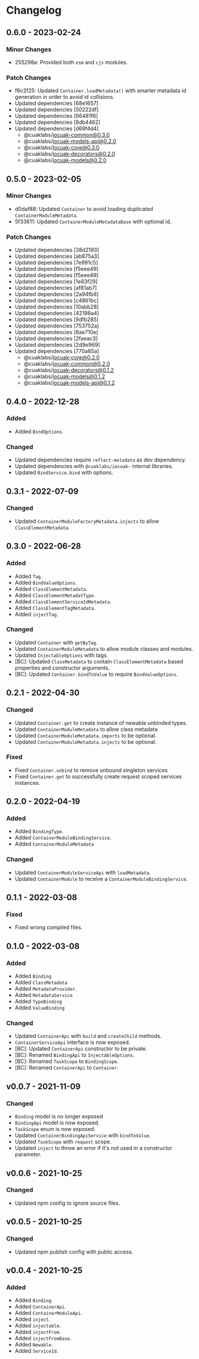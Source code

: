 # Changelog

## 0.6.0 - 2023-02-24

### Minor Changes

- 255298a: Provided both `esm` and `cjs` modules.

### Patch Changes

- f6c2f25: Updated `Container.loadMetadata()` with smarter metadata id generation in order to avoid id collisions.
- Updated dependencies [68e1657]
- Updated dependencies [50222df]
- Updated dependencies [66481f6]
- Updated dependencies [8db4462]
- Updated dependencies [d69f4d4]
  - @cuaklabs/iocuak-common@0.3.0
  - @cuaklabs/iocuak-models-api@0.2.0
  - @cuaklabs/iocuak-core@0.3.0
  - @cuaklabs/iocuak-decorators@0.2.0
  - @cuaklabs/iocuak-models@0.2.0

## 0.5.0 - 2023-02-05

### Minor Changes

- d0daf88: Updated `Container` to avoid loading duplicated `ContainerModuleMetadata`.
- 5f33611: Updated `ContainerModuleMetadataBase` with optional id.

### Patch Changes

- Updated dependencies [38d2193]
- Updated dependencies [ab875a3]
- Updated dependencies [7e991c5]
- Updated dependencies [f5eee49]
- Updated dependencies [f5eee49]
- Updated dependencies [1e83f29]
- Updated dependencies [af81ab7]
- Updated dependencies [2a94fb8]
- Updated dependencies [c4861bc]
- Updated dependencies [10abb28]
- Updated dependencies [42198a4]
- Updated dependencies [9dfb285]
- Updated dependencies [753752a]
- Updated dependencies [8ae710e]
- Updated dependencies [2faeac3]
- Updated dependencies [2d9e969]
- Updated dependencies [770a65a]
  - @cuaklabs/iocuak-core@0.2.0
  - @cuaklabs/iocuak-common@0.2.0
  - @cuaklabs/iocuak-decorators@0.1.2
  - @cuaklabs/iocuak-models@0.1.2
  - @cuaklabs/iocuak-models-api@0.1.2

## 0.4.0 - 2022-12-28

### Added

- Added `BindOptions`.

### Changed

- Updated dependencies require `reflect-metadata` as dev dependency.
- Updated dependencies with `@cuaklabs/iocuak-` internal libraries.
- Updated `BindService.bind` with options.

## 0.3.1 - 2022-07-09

### Changed

- Updated `ContainerModuleFactoryMetadata.injects` to allow `ClassElementMetadata`.

## 0.3.0 - 2022-06-28

### Added

- Added `Tag`.
- Added `BindValueOptions`.
- Added `ClassElementMetadata`.
- Added `ClassElementMetadatType`.
- Added `ClassElementServiceIdMetadata`.
- Added `ClassElementTagMetadata`.
- Added `injectTag`.

### Changed

- Updated `Container` with `getByTag`.
- Updated `ContainerModuleMetadata` to allow module classes and modules.
- Updated `InjectableOptions` with tags.
- [BC]: Updated `ClassMetadata` to contain `ClassElementMetadata` based properties and constructor arguments.
- [BC]: Updated `Container.bindToValue` to require `BindValueOptions`.

## 0.2.1 - 2022-04-30

### Changed

- Updated `Container.get` to create instance of newable unbinded types.
- Updated `ContainerModuleMetadata` to allow class metadata
- Updated `ContainerModuleMetadata.imports` to be optional.
- Updated `ContainerModuleMetadata.injects` to be optional.

### Fixed

- Fixed `Container.unbind` to remove unbound singleton services
- Fixed `Container.get` to successfully create request scoped services instances.

## 0.2.0 - 2022-04-19

### Added

- Added `BindingType`.
- Added `ContainerModuleBindingService`.
- Added `ContainerModuleMetadata`

### Changed

- Updated `ContainerModuleServiceApi` with `loadMetadata`.
- Updated `ContainerModule` to receive a `ContainerModuleBindingService`.

## 0.1.1 - 2022-03-08

### Fixed

- Fixed wrong compiled files.

## 0.1.0 - 2022-03-08

### Added

- Added `Binding`
- Added `ClassMetadata`
- Added `MetadataProvider`.
- Added `MetadataService`
- Added `TypeBinding`
- Added `ValueBinding`

### Changed

- Updated `ContainerApi` with `build` and `createChild` methods.
- `ContainerServiceApi` interface is now exposed.
- [BC]: Updated `ContainerApi` constructor to be private.
- [BC]: Renamed `BindingApi` to `InjectableOptions`.
- [BC]: Renamed `TaskScope` to `BindingScope`.
- [BC]: Renamed `ContainerApi` to `Container`.

## v0.0.7 - 2021-11-09

### Changed

- `Binding` model is no longer exposed
- `BindingApi` model is now exposed.
- `TaskScope` enum is now exposed.
- Updated `ContainerBindingApiService` with `bindToValue`.
- Updated `TaskScope` with `request` scope.
- Updated `inject` to throw an error if it's not used in a constructor parameter.

## v0.0.6 - 2021-10-25

### Changed

- Updated npm config to ignore source files.

## v0.0.5 - 2021-10-25

### Changed

- Updated npm publish config with public access.

## v0.0.4 - 2021-10-25

### Added

- Added `Binding`.
- Added `ContainerApi`.
- Added `ContainerModuleApi`.
- Added `inject`.
- Added `injectable`.
- Added `injectFrom`.
- Added `injectFromBase`.
- Added `Newable`.
- Added `ServiceId`.
